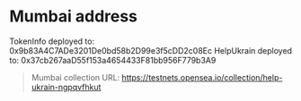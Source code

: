# Mumbai address
TokenInfo deployed to: 0x9b83A4C7ADe3201De0bd58b2D99e3f5cDD2c08Ec
HelpUkrain deployed to: 0x37cb267aaD55f153a4654433F81bb956F779b3A9

> Mumbai collection URL: https://testnets.opensea.io/collection/help-ukrain-ngpqvfhkut
